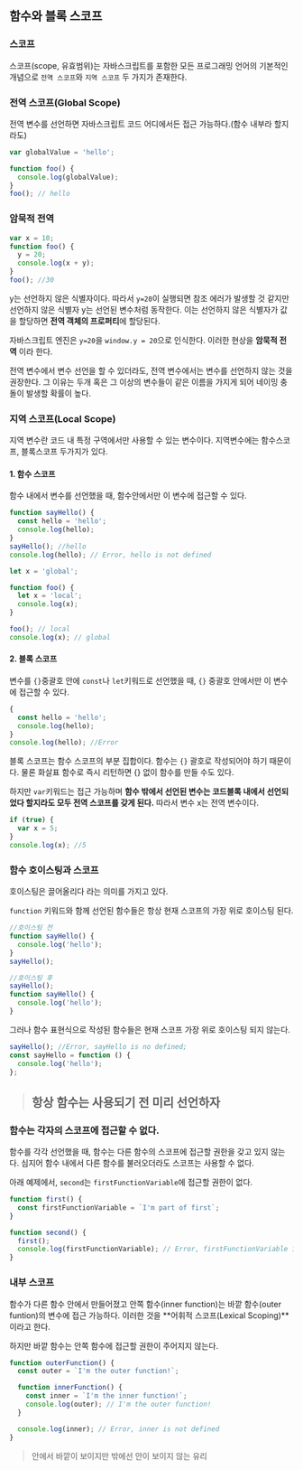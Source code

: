 ## 함수와 블록 스코프

### 스코프

스코프(scope, 유효범위)는 자바스크립트를 포함한 모든 프로그래밍 언어의 기본적인 개념으로 `전역 스코프`와 `지역 스코프` 두 가지가 존재한다.

### 전역 스코프(Global Scope)

전역 변수를 선언하면 자바스크립트 코드 어디에서든 접근 가능하다.(함수 내부라 할지라도)

```js
var globalValue = 'hello';

function foo() {
  console.log(globalValue);
}
foo(); // hello
```

### 암묵적 전역

```js
var x = 10;
function foo() {
  y = 20;
  console.log(x + y);
}
foo(); //30
```

y는 선언하지 않은 식별자이다. 따라서 `y=20`이 실행되면 참조 에러가 발생할 것 같지만 선언하지 않은 식별자 y는 선언된 변수처럼 동작한다. 이는 선언하지 않은 식별자가 값을 할당하면 **전역 객체의 프로퍼티**에 할당된다.

자바스크립트 엔진은 `y=20`을 `window.y = 20`으로 인식한다. 이러한 현상을 **암묵적 전역** 이라 한다.

전역 변수에서 변수 선언을 할 수 있더라도, 전역 변수에서는 변수를 선언하지 않는 것을 권장한다. 그 이유는 두개 혹은 그 이상의 변수들이 같은 이름을 가지게 되어 네이밍 충돌이 발생할 확률이 높다.

### 지역 스코프(Local Scope)

지역 변수란 코드 내 특정 구역에서만 사용할 수 있는 변수이다. 지역변수에는 함수스코프, 블록스코프 두가지가 있다.

#### 1. 함수 스코프

함수 내에서 변수를 선언했을 때, 함수안에서만 이 변수에 접근할 수 있다.

```js
function sayHello() {
  const hello = 'hello';
  console.log(hello);
}
sayHello(); //hello
console.log(hello); // Error, hello is not defined
```

```js
let x = 'global';

function foo() {
  let x = 'local';
  console.log(x);
}

foo(); // local
console.log(x); // global
```

#### 2. 블록 스코프

변수를 `{}`중괄호 안에 `const`나 `let`키워드로 선언했을 때, `{}` 중괄호 안에서만 이 변수에 접근할 수 있다.

```js
{
  const hello = 'hello';
  console.log(hello);
}
console.log(hello); //Error
```

블록 스코프는 함수 스코프의 부분 집합이다. 함수는 `{}` 괄호로 작성되어야 하기 때문이다. 물론 화살표 함수로 즉시 리턴하면 {} 없이 함수를 만들 수도 있다.

하지만 `var`키워드는 접근 가능하며 **함수 밖에서 선언된 변수는 코드블록 내에서 선언되었다 할지라도 모두 전역 스코프를 갖게 된다.** 따라서 변수 x는 전역 변수이다.

```js
if (true) {
  var x = 5;
}
console.log(x); //5
```

### 함수 호이스팅과 스코프

호이스팅은 끌어올리다 라는 의미를 가지고 있다.

`function` 키워드와 함께 선언된 함수들은 항상 현재 스코프의 가장 위로 호이스팅 된다.

```js
//호이스팅 전
function sayHello() {
  console.log('hello');
}
sayHello();

//호이스팅 후
sayHello();
function sayHello() {
  console.log('hello');
}
```

그러나 함수 표현식으로 작성된 함수들은 현재 스코프 가장 위로 호이스팅 되지 않는다.

```js
sayHello(); //Error, sayHello is no defined;
const sayHello = function () {
  console.log('hello');
};
```

> ## **항상 함수는 사용되기 전 미리 선언하자**

### 함수는 각자의 스코프에 접근할 수 없다.

함수를 각각 선언했을 때, 함수는 다른 함수의 스코프에 접근할 권한을 갖고 있지 않는다. 심지어 함수 내에서 다른 함수를 불러오더라도 스코프는 사용할 수 없다.

아래 예제에서, `second`는 `firstFunctionVariable`에 접근할 권한이 없다.

```js
function first() {
  const firstFunctionVariable = `I'm part of first`;
}

function second() {
  first();
  console.log(firstFunctionVariable); // Error, firstFunctionVariable is not defined
}
```

### 내부 스코프

함수가 다른 함수 안에서 만들어졌고 안쪽 함수(inner function)는 바깥 함수(outer funtion)의 변수에 접근 가능하다. 이러한 것을 **어휘적 스코프(Lexical Scoping)**이라고 한다.

하지만 바깥 함수는 안쪽 함수에 접근할 권한이 주어지지 않는다.

```js
function outerFunction() {
  const outer = `I'm the outer function!`;

  function innerFunction() {
    const inner = `I'm the inner function!`;
    console.log(outer); // I'm the outer function!
  }

  console.log(inner); // Error, inner is not defined
}
```

> 안에서 바깥이 보이지만 밖에선 안이 보이지 않는 유리
